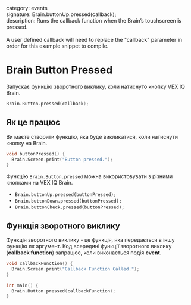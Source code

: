 category: events  
signature: Brain.buttonUp.pressed(callback);  
description: Runs the callback function when the Brain’s touchscreen is pressed.<br /><br />A user defined callback will need to replace the "callback" parameter in order for this example snippet to compile.  

#  Brain Button Pressed

Запускає функцію зворотного виклику, коли натиснуто кнопку VEX IQ Brain.

```cpp
Brain.Button.pressed(callback);
```

## Як це працює

Ви маєте створити функцію, яка буде викликатися, коли натиснути кнопку на  Brain.

```cpp
void buttonPressed() {
  Brain.Screen.print("Button pressed.");
}
```

Функцію `Brain.Button.pressed` можна використовувати з різними кнопками на VEX IQ Brain.

- `Brain.buttonUp.pressed(buttonPressed);`
- `Brain.buttonDown.pressed(buttonPressed);`
- `Brain.buttonCheck.pressed(buttonPressed);`

## Функція зворотного виклику

Функція зворотного виклику - це функція, яка передається в іншу функцію як аргумент. Код всередині функції зворотного виклику (**callback function**) запрацює, коли виконається подія **event**. 

```cpp
void callbackFunction() {
  Brain.Screen.print("Callback Function Called.");
}

int main() {
  Brain.Button.pressed(callbackFunction);
}
```

<advanced>
</advanced>